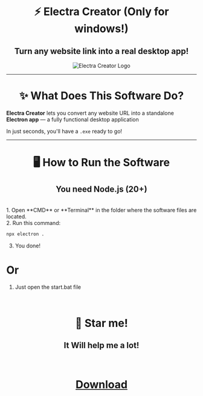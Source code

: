 
<div align="center">

# ⚡ Electra Creator (Only for windows!)
## Turn any website link into a real desktop app!

![Electra Creator Logo](https://i.imagesup.co/images2/0a0150056d9af7d29ecb5fae8a94264ddbf55f03.png)

</div>

---
<div align="center">

# ✨ What Does This Software Do?

</div>

**Electra Creator** lets you convert any website URL into a standalone **Electron app** — a fully functional desktop application

In just seconds, you'll have a `.exe` ready to go!

---

<div align="center">

# 🖥️ How to Run the Software

## You need Node.js (20+)
</div>
<br>
1. Open **CMD** or **Terminal** in the folder where the software files are located.  
<br>
2. Run this command:

   ```bash
   npx electron .
   ```
3. You done!
# Or
1. Just open the start.bat file

<br>

<div align="center">

# 🌟 Star me!
## It Will help me a lot!
<br>

# [Download](https://github.com/TheYali1/ElectraCreator/releases/)
</div>
